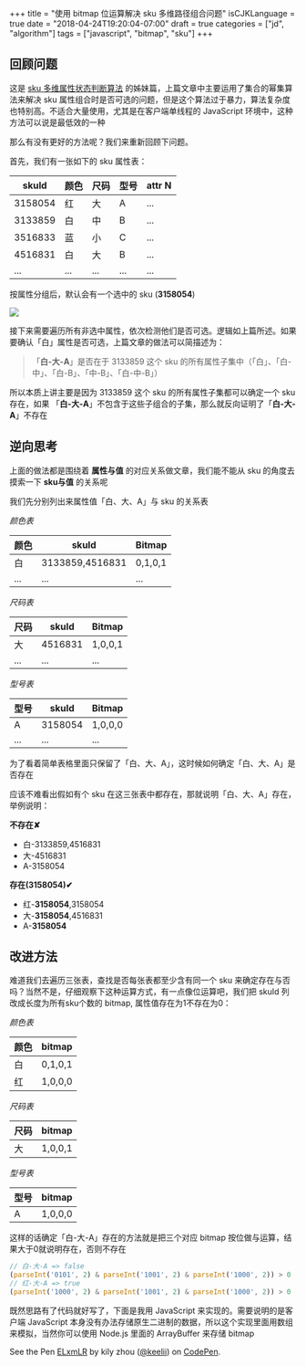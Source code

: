+++
title = "使用 bitmap 位运算解决 sku 多维路径组合问题"
isCJKLanguage = true
date = "2018-04-24T19:20:04-07:00"
draft = true
categories = ["jd", "algorithm"]
tags = ["javascript", "bitmap", "sku"]
+++

## 回顾问题

这是 [sku 多维属性状态判断算法](/2016/12/22/sku-multi-dimensional-attributes-state-algorithm/) 的姊妹篇，上篇文章中主要运用了集合的幂集算法来解决 sku 属性组合时是否可选的问题，但是这个算法过于暴力，算法复杂度也特别高。不适合大量使用，尤其是在客户端单线程的 JavaScript 环境中，这种方法可以说是最低效的一种

那么有没有更好的方法呢？我们来重新回顾下问题。

首先，我们有一张如下的 sku 属性表：

| skuId | 颜色 | 尺码 | 型号 | attr N |
| ---- | ---- | ---- | ---- | ---- |
| 3158054 | 红   | 大   | A    | ... |
| 3133859 | 白   | 中   | B    | ... |
| 3516833 | 蓝   | 小   | C    | ... |
| 4516831 | 白 | 大 | B | ... |
| ... | ... | ... | ... | ... |


按属性分组后，默认会有一个选中的 sku (**3158054**)

![](https://img13.360buyimg.com/devfe/jfs/t3100/104/4921509103/3867/ea2bdd9b/585b9636Nc5d3efd4.png)

接下来需要遍历所有非选中属性，依次检测他们是否可选。逻辑如上篇所述。如果要确认「白」属性是否可选，上篇文章的做法可以简描述为：

> 「**白-大-A**」是否在于 3133859 这个 sku 的所有属性子集中（「白」、「白-中」、「白-B」、「中-B」、「白-中-B」）

所以本质上讲主要是因为 3133859 这个 sku 的所有属性子集都可以确定一个 sku 存在，如果 「**白-大-A**」不包含于这些子组合的子集，那么就反向证明了「**白-大-A**」不存在

## 逆向思考

上面的做法都是围绕着 **属性与值** 的对应关系做文章，我们能不能从 sku 的角度去摸索一下 **sku与值** 的关系呢

我们先分别列出来属性值「白、大、A」与 sku 的关系表

*颜色表*

| 颜色 | skuId           | Bitmap |
| ---- | --------------- | ----- |
| 白   | 3133859,4516831 | 0,1,0,1 |
| ...  | ...             | ... |

*尺码表*

| 尺码 | skuId   | Bitmap |
| ---- | ------- | ----- |
| 大   | 4516831 | 1,0,0,1 |
| ...  | ...     | ... |

*型号表*

| 型号 | skuId   | Bitmap |
| ---- | ------- | ----- |
| A    | 3158054 | 1,0,0,0 |
| ...  | ...     | ... |

为了看着简单表格里面只保留了「白、大、A」，这时候如何确定「白、大、A」是否存在

应该不难看出假如有个 sku 在这三张表中都存在，那就说明「白、大、A」存在，举例说明：

**不存在✘**

- 白-3133859,4516831
- 大-4516831
- A-3158054

**存在(3158054)✔**

- 红-**3158054**,3158054
- 大-**3158054**,4516831
- A-**3158054**

## 改进方法

难道我们去遍历三张表，查找是否每张表都至少含有同一个 sku 来确定存在与否吗？当然不是，仔细观察下这种运算方式，有一点像位运算吧，我们把 skuId 列改成长度为所有sku个数的 bitmap, 属性值存在为1不存在为0：

*颜色表*

| 颜色 | bitmap           |
| ---- | --------------- |
| 白   | 0,1,0,1 |
| 红 | 1,0,0,0 |

*尺码表*

| 尺码 | bitmap   |
| ---- | ------- |
| 大   | 1,0,0,1 |

*型号表*

| 型号 | bitmap   |
| ---- | ------- |
| A    | 1,0,0,0 |

这样的话确定「白-大-A」存在的方法就是把三个对应 bitmap 按位做与运算，结果大于0就说明存在，否则不存在

```js
// 白-大-A => false
(parseInt('0101', 2) & parseInt('1001', 2) & parseInt('1000', 2)) > 0
// 红-大-A => true
(parseInt('1000', 2) & parseInt('1001', 2) & parseInt('1000', 2)) > 0
```

既然思路有了代码就好写了，下面是我用 JavaScript 来实现的。需要说明的是客户端 JavaScript 本身没有办法存储原生二进制的数据，所以这个实现里面用数组来模拟，当然你可以使用 Node.js 里面的 ArrayBuffer 来存储 bitmap

<p data-height="265" data-theme-id="0" data-slug-hash="ELxmLR" data-default-tab="js,result" data-user="keelii" data-embed-version="2" data-pen-title="ELxmLR" class="codepen">See the Pen <a href="https://codepen.io/keelii/pen/ELxmLR/">ELxmLR</a> by kily zhou (<a href="https://codepen.io/keelii">@keelii</a>) on <a href="https://codepen.io">CodePen</a>.</p>
<script async src="https://static.codepen.io/assets/embed/ei.js"></script>

